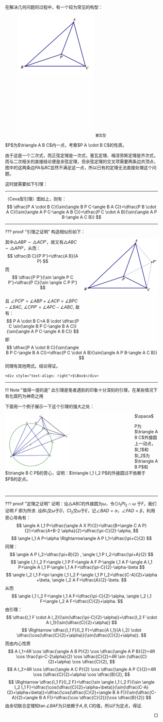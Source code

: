 在解决几何问题的过程中，有一个较为常见的构型：
<figure>
<img src="../assets/images/塞瓦型_default.png" class="light-theme-image" alt="塞瓦型" style="height: 200px">
<img src="../assets/images/塞瓦型_slate.png" class="dark-theme-image" alt="塞瓦型" style="height: 200px">
<!-- <figcaption> -->
<small>塞瓦型</small>
<!-- </figcaption> -->
</figure>
$P$为$\triangle A B C$内一点，考察$P A \cdot B C$的性质。

由于这是一个二次式，而正弦定理是一次式，塞瓦定理、梅涅劳斯定理是齐次式，而与二次相关的直接结论便是余弦定理，但余弦定理的交叉项需要两条边共顶点，图中的这两条边$P A$与$B C$显然不满足这一点，所以已有的定理无法直接处理这个问题。

这时就需要如下引理：

---

（Ceva型引理）图如上，则有：
$$ \dfrac{P A \cdot B C}{\sin(\angle B P C-\angle B A C)}=\dfrac{P B \cdot A C}{\sin(\angle A P C-\angle A B C)}=\dfrac{P C \cdot A B}{\sin(\angle A P B-\angle A C B)} $$

---

??? proof "引理之证明"
    构造相似形如下：
    <div>
        <img src="../assets/images/Ceva型引理_default.png" class="light-theme-image" alt="Ceva型引理" style="height: 180px; float: right">
    </div>
    <div>
        <img src="../assets/images/Ceva型引理_slate.png" class="dark-theme-image" alt="Ceva型引理" style="height: 180px; float: right">
    </div>
    其中$\triangle A B P \sim \triangle A C P'$，故又有$\triangle A B C \sim \triangle A P P'$，从而：
    $$ \dfrac{B C}{P P'}=\dfrac{A B}{A P} $$
    而
    $$ \dfrac{P P'}{\sin \angle P C P'}=\dfrac{P C}{\sin \angle C P P'} $$
    <br>
    且 $\angle P C P'=\angle A B P+\angle A C P=\angle B P C-\angle B A C$, $\angle C P P'=\angle A P C-\angle A B C$, 故有：
    $$ P A \cdot B C=A B \cdot \dfrac{P C \sin(\angle B P C-\angle B A C)}{\sin(\angle A P C-\angle A B C)} $$
    即
    $$ \dfrac{P A \cdot B C}{\sin(\angle B P C-\angle B A C)}=\dfrac{P C \cdot A B}{\sin(\angle A P B-\angle A C B)} $$
    同理有其他两式。结论得证。

    <div style="text-align: right">$\Box$</div>

---

!!! Note "值得一提的是"
    此引理是笔者遇到的印象十分深刻的引理，在某些情况下有化腐朽为神奇之用

下面用一个例子展示一下这个引理的强大之处：

<div>
    <img src="../assets/images/CevaLemma_eg_default.png" class="light-theme-image" alt="Ceva引理例题" style="height: 180px; float: left">
</div>
<div>
    <img src="../assets/images/CevaLemma_eg_slate.png" class="dark-theme-image" alt="Ceva引理例题" style="height: 180px; float: left">
</div>
<p>$\space$</p>
<p style="margin-bottom: 15px;">
P为$\triangle A B C$外接圆上一动点，$I_1$和$I_2$为$\triangle A B P$和$\triangle B C P$的旁心，证明：$\triangle I_1 I_2 P$的外接圆过不依赖于$P$的定点。
</p>
<br>

---

??? proof "定理之证明"
    证明：设$\triangle A B C$的外接圆为$\omega$，令$\odot I_1 P I_2 \cap \omega$ 于$F$，我们证明 $F$ 即为所求.
    设$B I_1$交$\omega$于$D$，$C I_2$交$\omega$于$E$，记$\angle B A D=\alpha$，$\angle F A D=\beta$，利用旁心导角有：
    $$ \angle A I_1 P=\dfrac{\angle A X P}{2}=\dfrac{B+\angle C A P}{2}=\dfrac{A+B-2 \alpha}{2}=\dfrac{\pi-C}{2}-\alpha, $$
    $$ \angle I_1 A P=\alpha \Rightarrow\angle A P I_1=\dfrac{\pi+C}{2} $$
    同理：$$ \angle A P I_2=\dfrac{\pi+B}{2} , \angle I_1 P I_2=\dfrac{\pi+A}{2} $$
    $$ \angle I_1 I_2 F=\angle I_1 P F=\angle A F P-\angle I_1 A F-\angle A I_1 P=\angle A I_1 P-\angle I_1 A F=\dfrac{\pi-C}{2}-\alpha-\beta $$
    $$ \angle I_2 I_1 F=\pi-\angle I_1 I_2 F-\angle I_1 P I_2=\dfrac{C-A}{2}+\alpha +\beta, \angle I_2 A F=\dfrac{A}{2}-\beta. $$
    从而
    $$ \angle I_1 I_2 F+\angle I_1 A F=\dfrac{\pi-C}{2}-\alpha, \angle I_2 I_1 F+\angle I_2 A F=\dfrac{C}{2}+\alpha. $$
    由引理：
    $$ \dfrac{I_1 F \cdot A I_2}{\sin(\dfrac{\pi-C}{2}-\alpha)}=\dfrac{I_2 F \cdot A I_1}{\sin(\dfrac{C}{2}+\alpha)} $$
    $$ \Rightarrow \dfrac{I_1 F}{I_2 F}=\dfrac{A I_1}{A I_2} \cdot \dfrac{\cos(\dfrac{C}{2}+\alpha)}{\sin(\dfrac{C}{2}+\alpha)}. $$
    而由内心性质
    $$ A I_1=4R \cos \dfrac{\angle A B P}{2} \cos \dfrac{\angle A P B}{2}=4R \cos \frac{\pi-C-2\alpha}{2} \cos \dfrac{C}{2}=4R \sin (\dfrac{C}{2}+\alpha) \cos \dfrac{C}{2}, $$
    $$ A I_2=4R \cos \dfrac{\angle A C P}{2} \cos \dfrac{\angle A P C}{2}=4R \cos (\dfrac{C}{2}+\alpha) \cos \dfrac{B}{2}, $$
    $$ \Rightarrow \dfrac{I_1 F}{I_2 F}=\dfrac{\sin \angle I_1 I_2 F}{\sin \angle I_2 I_1 F}=\dfrac{\cos(\dfrac{C}{2}+\alpha+\beta)}{\sin(\dfrac{C-A}{2}+\alpha+\beta)}=\dfrac{\cos(\dfrac{C}{2}+\angle B A F)}{\sin(\dfrac{C-A}{2}+\angle B A F)}=\dfrac{\cos \dfrac{C}{2}}{\cos \dfrac{B}{2}} $$
    由余切联合定理知$\tan \angle B A F$为只依赖于$A,B,C$的值，所以$F$为定点，得证. <div style="text-align: right">$\Box$</div>

